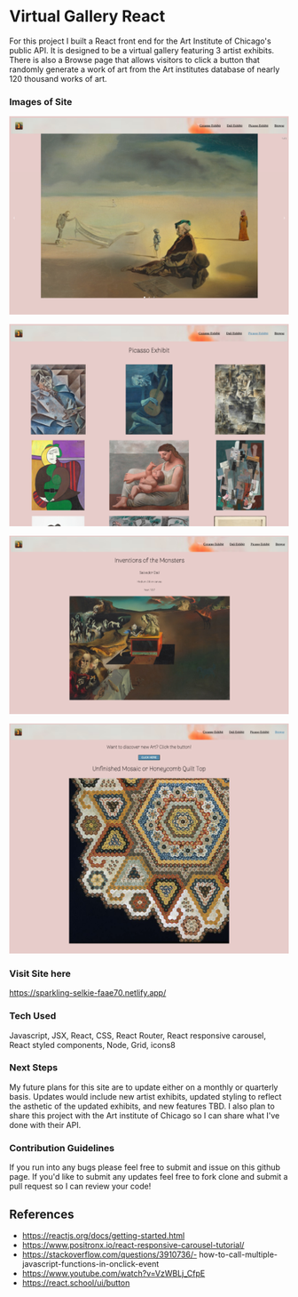 # Virtual Gallery React

For this project I built a React front end for the Art Institute of Chicago's public API. It is designed to be a virtual gallery featuring 3 artist exhibits.  There is also a Browse page that allows visitors to click a button that randomly generate a work of art from the Art institutes database of nearly 120 thousand works of art.   


### Images of Site

!["AppPic1"](./Images/Home.PNG)

!["AppPic1"](./Images/Index.PNG)

!["AppPic1"](./Images/Details.PNG)

!["AppPic1"](./Images/Browse.PNG)

### Visit Site here

https://sparkling-selkie-faae70.netlify.app/

### Tech Used

Javascript, JSX, React, CSS, React Router, React responsive carousel, React styled components, Node, Grid, icons8

### Next Steps

My future plans for this site are to update either on a monthly or quarterly basis.  Updates would include new artist exhibits, updated styling to reflect the asthetic of the updated exhibits, and new features TBD. I also plan to share this project with the Art institute of Chicago so I can share what I've done with their API.  

### Contribution Guidelines

If you run into any bugs please feel free to submit and issue on this github page.  If you'd like to submit any updates feel free to fork clone and submit a pull request so I can review your code!

## References

- https://reactjs.org/docs/getting-started.html
- https://www.positronx.io/react-responsive-carousel-tutorial/
- https://stackoverflow.com/questions/3910736/-     how-to-call-multiple-javascript-functions-in-onclick-event
- https://www.youtube.com/watch?v=VzWBLj_CfpE
- https://react.school/ui/button